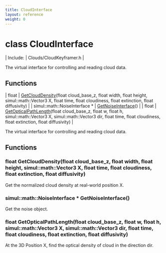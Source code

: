 ```yaml
---
title: CloudInterface
layout: reference
weight: 0
---
```

class CloudInterface
===

| Include: | Clouds/CloudKeyframer.h |

The virtual interface for controlling and reading cloud data.
  


Functions
---

| float | [GetCloudDensity](#GetCloudDensity)(float cloud_base_z, float width, float height, simul::math::Vector3 X, float time, float cloudiness, float extinction, float diffusivity) |
| simul::math::NoiseInterface * | [GetNoiseInterface](#GetNoiseInterface)() |
| float | [GetOpticalPathLength](#GetOpticalPathLength)(float cloud_base_z, float w, float h, simul::math::Vector3 X, simul::math::Vector3 dir, float time, float cloudiness, float extinction, float diffusivity) |

The virtual interface for controlling and reading cloud data.
  


Functions
---

### <a name="GetCloudDensity"/>float GetCloudDensity(float cloud_base_z, float width, float height, simul::math::Vector3 X, float time, float cloudiness, float extinction, float diffusivity)
Get the normalized cloud density at real-world position X.

### <a name="GetNoiseInterface"/>simul::math::NoiseInterface * GetNoiseInterface()
Get the noise object.

### <a name="GetOpticalPathLength"/>float GetOpticalPathLength(float cloud_base_z, float w, float h, simul::math::Vector3 X, simul::math::Vector3 dir, float time, float cloudiness, float extinction, float diffusivity)
At the 3D Position X, find the optical density of cloud in the direction dir.
